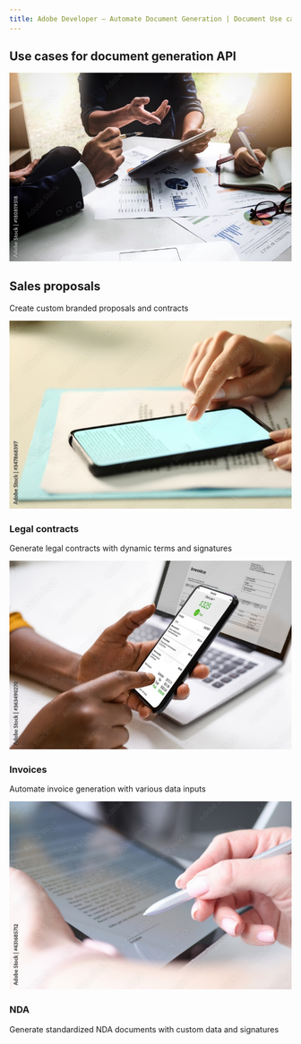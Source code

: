 ```yaml
---
title: Adobe Developer — Automate Document Generation | Document Use case | Adobe
---
```


<TitleBlock slots="heading" theme="lightest" className="titleBlock-align-left"/>

## Use cases for document generation API

<ResourceCard slots="link, image, heading, text" width="25%" theme='lightest' />

[](use-cases)

![sales-proposals](../images/sales-proposals.jpg)

## Sales proposals
Create custom branded proposals and contracts


<ResourceCard slots="link, image, heading, text" width="25%" theme='lightest' />

[](use-cases/agreements-and-contracts/legal-contracts)

![legal-contracts](../images/legal-contracts.jpg)

### Legal contracts
Generate legal contracts with dynamic terms and signatures


<ResourceCard slots="link, image, heading, text" width="25%" theme='lightest' />

[](use-cases/financial/invoices)

![invoice](../images/invoice.jpg)

### Invoices
Automate invoice generation with various data inputs


<ResourceCard slots="link, image, heading, text" width="25%" theme='lightest' />

[](use-cases/agreements-and-contracts/nda-creation)

![nda-creation](../images/nda.jpg)

### NDA
Generate standardized NDA documents with custom data and signatures

